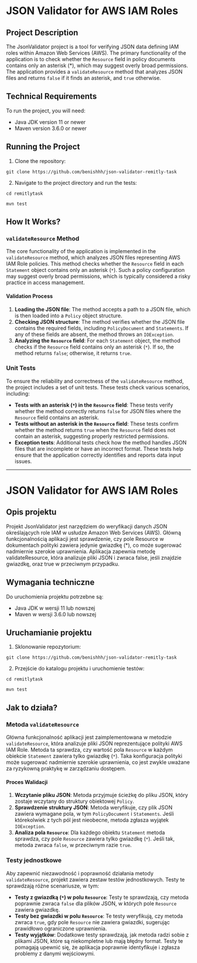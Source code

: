 # JSON Validator for AWS IAM Roles

## Project Description
The JsonValidator project is a tool for verifying JSON data defining IAM roles within Amazon Web Services (AWS). The primary functionality of the application is to check whether the `Resource` field in policy documents contains only an asterisk (*), which may suggest overly broad permissions. The application provides a `validateResource` method that analyzes JSON files and returns `false` if it finds an asterisk, and `true` otherwise.

## Technical Requirements

To run the project, you will need:

- Java JDK version 11 or newer
- Maven version 3.6.0 or newer

## Running the Project

1. Clone the repository:

```
git clone https://github.com/benishhh/json-validator-remitly-task
```


2. Navigate to the project directory and run the tests:

```
cd remitlytask
```
```
mvn test
```


## How It Works?

### `validateResource` Method

The core functionality of the application is implemented in the `validateResource` method, which analyzes JSON files representing AWS IAM Role policies. This method checks whether the `Resource` field in each `Statement` object contains only an asterisk (`*`). Such a policy configuration may suggest overly broad permissions, which is typically considered a risky practice in access management.

#### Validation Process
1. **Loading the JSON file**: The method accepts a path to a JSON file, which is then loaded into a `Policy` object structure.
2. **Checking JSON structure**: The method verifies whether the JSON file contains the required fields, including `PolicyDocument` and `Statements`. If any of these fields are absent, the method throws an `IOException`.
3. **Analyzing the `Resource` field**: For each `Statement` object, the method checks if the `Resource` field contains only an asterisk (`*`). If so, the method returns `false`; otherwise, it returns `true`.

### Unit Tests

To ensure the reliability and correctness of the `validateResource` method, the project includes a set of unit tests. These tests check various scenarios, including:

- **Tests with an asterisk (`*`) in the `Resource` field**: These tests verify whether the method correctly returns `false` for JSON files where the `Resource` field contains an asterisk.
- **Tests without an asterisk in the `Resource` field**: These tests confirm whether the method returns `true` when the `Resource` field does not contain an asterisk, suggesting properly restricted permissions.
- **Exception tests**: Additional tests check how the method handles JSON files that are incomplete or have an incorrect format. These tests help ensure that the application correctly identifies and reports data input issues.

---
# JSON Validator for AWS IAM Roles

## Opis projektu
Projekt JsonValidator jest narzędziem do weryfikacji danych JSON określających
role IAM w usłudze Amazon Web Services (AWS). Główną funkcjonalnością aplikacji jest sprawdzenie,
czy pole Resource w dokumentach polityki zawiera jedynie gwiazdkę (*), co może sugerować nadmiernie szerokie uprawnienia.
Aplikacja zapewnia metodę validateResource, która analizuje pliki JSON i zwraca false, jeśli znajdzie gwiazdkę, oraz true w przeciwnym przypadku.

## Wymagania techniczne

Do uruchomienia projektu potrzebne są:

- Java JDK w wersji 11 lub nowszej
- Maven w wersji 3.6.0 lub nowszej

## Uruchamianie projektu

1. Sklonowanie repozytorium:

```
git clone https://github.com/benishhh/json-validator-remitly-task
```

2. Przejście do katalogu projektu i uruchomienie testów:
```
cd remitlytask
```
```
mvn test
```

## Jak to działa?

### Metoda `validateResource`

Główna funkcjonalność aplikacji jest zaimplementowana w metodzie `validateResource`, która analizuje pliki JSON reprezentujące polityki AWS IAM Role. Metoda ta sprawdza, czy wartość pola `Resource` w każdym obiekcie `Statement` zawiera tylko gwiazdkę (`*`). Taka konfiguracja polityki może sugerować nadmiernie szerokie uprawnienia, co jest zwykle uważane za ryzykowną praktykę w zarządzaniu dostępem.

#### Proces Walidacji
1. **Wczytanie pliku JSON**: Metoda przyjmuje ścieżkę do pliku JSON, który zostaje wczytany do struktury obiektowej `Policy`.
2. **Sprawdzenie struktury JSON**: Metoda weryfikuje, czy plik JSON zawiera wymagane pola, w tym `PolicyDocument` i `Statements`. Jeśli którekolwiek z tych pól jest nieobecne, metoda zgłasza wyjątek `IOException`.
3. **Analiza pola `Resource`**: Dla każdego obiektu `Statement` metoda sprawdza, czy pole `Resource` zawiera tylko gwiazdkę (`*`). Jeśli tak, metoda zwraca `false`, w przeciwnym razie `true`.

### Testy jednostkowe

Aby zapewnić niezawodność i poprawność działania metody `validateResource`, projekt zawiera zestaw testów jednostkowych. Testy te sprawdzają różne scenariusze, w tym:

- **Testy z gwiazdką (`*`) w polu `Resource`**: Testy te sprawdzają, czy metoda poprawnie zwraca `false` dla plików JSON, w których pole `Resource` zawiera gwiazdkę.
- **Testy bez gwiazdki w polu `Resource`**: Te testy weryfikują, czy metoda zwraca `true`, gdy pole `Resource` nie zawiera gwiazdki, sugerując prawidłowo ograniczone uprawnienia.
- **Testy wyjątków**: Dodatkowe testy sprawdzają, jak metoda radzi sobie z plikami JSON, które są niekompletne lub mają błędny format. Testy te pomagają upewnić się, że aplikacja poprawnie identyfikuje i zgłasza problemy z danymi wejściowymi.
